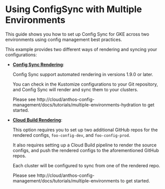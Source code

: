 #  Using ConfigSync with Multiple Environments

This guide shows you how to set up Config Sync for GKE across two environments using config management best practices.

This example provides two different ways of rendering and syncing your configurations:
- **[Config Sync Rendering](config-sync-rendering)**:
 
  Config Sync support automated rendering in versions 1.9.0 or later.
  
  You can check in the Kustomize configurations to your Git repository,
  and Config Sync will render and sync them to your clusters.
  
  Please see http://cloud/anthos-config-management/docs/tutorials/multiple-environments-hydration to get started.
  
- **[Cloud Build Rendering](cloud-build-rendering)**:
  
  This option requires you to set up two additional GitHub repos for the rendered configs, `foo-config-dev`, and `foo-config-prod`.

  It also requires setting up a Cloud Build pipeline to render the source configs, and push the rendered configs to the aforementioned GitHub repos.

  Each cluster will be configured to sync from one of the rendered repo.

  Please see http://cloud/anthos-config-management/docs/tutorials/multiple-environments to get started. 
